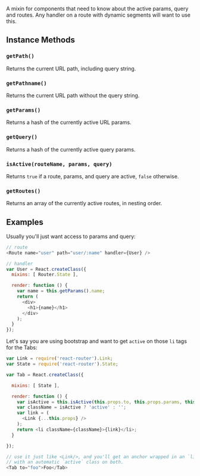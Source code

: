 A mixin for components that need to know about the active params, query
and routes. Any handler on a route with dynamic segments will want to
use this.

Instance Methods
----------------

### `getPath()`

Returns the current URL path, including query string.

### `getPathname()`

Returns the current URL path without the query string.

### `getParams()`

Returns a hash of the currently active URL params.

### `getQuery()`

Returns a hash of the currently active query params.

### `isActive(routeName, params, query)`

Returns `true` if a route, params, and query are active, `false`
otherwise.

### `getRoutes()`

Returns an array of the currently active routes, in nesting order.

Examples
--------

Usually you'll just want access to params and query:

```js
// route
<Route name="user" path="user/:name" handler={User} />

// handler
var User = React.createClass({
  mixins: [ Router.State ],

  render: function () {
    var name = this.getParams().name;
    return (
      <div>
        <h1>{name}</h1>
      </div>
    );
  }
});
```

Let's say you are using bootstrap and want to get `active` on those `li`
tags for the Tabs:

```js
var Link = require('react-router').Link;
var State = require('react-router').State;

var Tab = React.createClass({

  mixins: [ State ],

  render: function () {
    var isActive = this.isActive(this.props.to, this.props.params, this.props.query);
    var className = isActive ? 'active' : '';
    var link = (
      <Link {...this.props} />
    );
    return <li className={className}>{link}</li>;
  }

});

// use it just like <Link/>, and you'll get an anchor wrapped in an `li`
// with an automatic `active` class on both.
<Tab to="foo">Foo</Tab>
```

